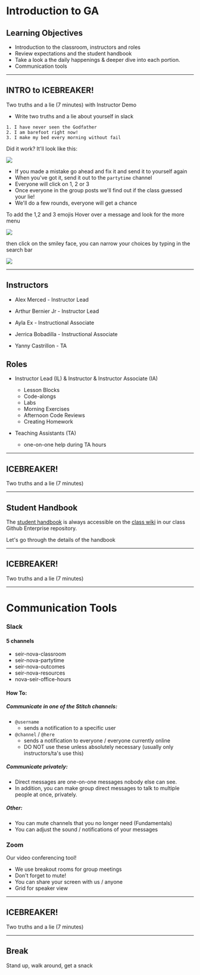 # Introduction to GA

## Learning Objectives

- Introduction to the classroom, instructors and roles
- Review expectations and the student handbook
- Take a look a the daily happenings & deeper dive into each portion.
- Communication tools


<hr>

## INTRO to ICEBREAKER!

Two truths and a lie (7 minutes) with Instructor Demo

- Write two truths and a lie about yourself in slack

```
1. I have never seen the Godfather
2. I am barefoot right now! 
3. I make my bed every morning without fail
```

Did it work? It'll look like this:

![](https://i.imgur.com/mj6I4i6.png)

- If you made a mistake go ahead and fix it and send it to yourself again
- When you've got it, send it out to the `partytime` channel
- Everyone will click on 1, 2 or 3
- Once everyone in the group posts we'll find out if the class guessed your lie!
- We'll do a few rounds, everyone will get a chance

To add the 1,2 and 3 emojis
Hover over a message and look for the more menu

![](https://i.imgur.com/EIF6Uat.png)

then click on the smiley face, you can narrow your choices by typing in the search bar

![](https://i.imgur.com/rhSrDG8.png)



<hr>

## Instructors

- Alex Merced - Instructor Lead

- Arthur Bernier Jr - Instructor Lead

- Ayla Ex - Instructional Associate

- Jerrica Bobadilla - Instructional Associate

- Yanny Castrillon - TA 


## Roles

- Instructor Lead (IL) & Instructor & Instructor Associate (IA)
  - Lesson Blocks
  - Code-alongs
  - Labs
  - Morning Exercises
  - Afternoon Code Reviews
  - Creating Homework

- Teaching Assistants (TA)
  - one-on-one help during TA hours

<hr>

## ICEBREAKER!

Two truths and a lie (7 minutes)

<hr>

## Student Handbook

The [student handbook](../../../../../wiki/Student-Handbook) is always accessible on the [class wiki](../../../../../wiki) in our class Github Enterprise repository.

Let's go through the details of the handbook

<hr>

## ICEBREAKER!
Two truths and a lie (7 minutes)

<hr>

# Communication Tools

### Slack

#### 5 channels


- seir-nova-classroom
- seir-nova-partytime
- seir-nova-outcomes
- seir-nova-resources
- nova-seir-office-hours

#### How To:

##### Communicate in one of the Stitch channels:

- `@username`
	- sends a notification to a specific user
- `@channel` / `@here`
	- sends a notification to everyone / everyone currently online
  - DO NOT use these unless absolutely necessary (usually only instructors/ta's use this)

##### Communicate privately:

- Direct messages are one-on-one messages nobody else can see.
- In addition, you can make group direct messages to talk to multiple people at once, privately.

##### Other:
- You can mute channels that you no longer need (Fundamentals)
- You can adjust the sound / notifications of your messages

### Zoom

Our video conferencing tool!

- We use breakout rooms for group meetings
- Don't forget to mute!
- You can share your screen with us / anyone
- Grid for speaker view

<hr>

## ICEBREAKER!

Two truths and a lie (7 minutes)

<hr>

## Break

Stand up, walk around, get a snack
